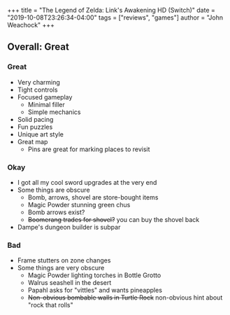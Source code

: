 +++
title = "The Legend of Zelda: Link's Awakening HD (Switch)"
date = "2019-10-08T23:26:34-04:00"
tags = ["reviews", "games"]
author = "John Weachock"
+++

<h2>Overall: <span class="great">Great</span></h2>


### Great

<ul class="great">
  <li>Very charming</li>
  <li>Tight controls</li>
  <li>Focused gameplay
    <ul>
      <li>Minimal filler</li>
      <li>Simple mechanics</li>
    </ul>
  </li>
  <li>Solid pacing</li>
  <li>Fun puzzles</li>
  <li>Unique art style</li>
  <li>Great map
    <ul>
      <li>Pins are great for marking places to revisit</li>
    </ul>
  </li>
</ul>

### Okay

<ul class="okay">
  <li>I got all my cool sword upgrades at the very end</li>
  <li>Some things are obscure
    <ul>
      <li>Bomb, arrows, shovel are store-bought items</li>
      <li>Magic Powder stunning green chus</li>
      <li>Bomb arrows exist?</li>
      <li><strike>Boomerang trades for shovel?</strike> you can buy the shovel back</li>
    </ul>
  </li>
  <li>Dampe's dungeon builder is subpar</li>
</ul>

### Bad

<ul class="bad">
  <li>Frame stutters on zone changes</li>
  <li>Some things are very obscure
    <ul>
      <li>Magic Powder lighting torches in Bottle Grotto</li>
      <li>Walrus seashell in the desert</li>
      <li>Papahl asks for "vittles" and wants pineapples</li>
      <li><strike>Non-obvious bombable walls in Turtle Rock</strike> non-obvious hint about "rock that rolls"</li>
    </ul>
  </li>
</ul>

<!--more-->
